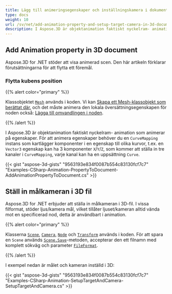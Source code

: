 ```yaml
---
title: Lägg till animeringsegenskaper och inställningskamera i dokumentet 3D.
type: docs
weight: 10
url: /sv/net/add-animation-property-and-setup-target-camera-in-3d-document/
description: I Aspose.3D är objektanimation faktiskt nyckelram- animation som animerar på egenskaper. För att animera egenskaper behöver du en CurveMapping instans som kartlägger komponenter i en egenskap till olika kurvor, till exempel, en Vector3-egenskap kan ha 3 komponenter X/Y/Z, som kommer att ställa upp tre kanaler i CurveMapping, Varje kanal kan ha en uppsättning av kurvor.
---
```

##  **Add Animation property in 3D document**
Aspose.3D for .NET stöder att visa animerad scen. Den här artikeln förklarar förutsättningarna för att flytta ett föremål.
###  **Flytta kubens position**
{{% alert color="primary" %}}

Klassobjektet [`Mesh`](https://reference.aspose.com/3d/net/aspose.threed.entities/mesh) används i koden. Vi kan [Skapa ett Mesh-klassobjekt som berättat där.](/3d/sv/net/create-and-read-an-existing-3d-scene/) och det måste animera den lokala översättningsegenskapen för noden också: [Lägga till omvandlingen i noden](/3d/sv/net/adding-transformation-to-the-node/).

{{% /alert %}}

I Aspose.3D är objektanimation faktiskt nyckelram- animation som animerar på egenskaper. För att animera egenskaper behöver du en `CurveMapping` instans som kartlägger komponenter i en egenskap till olika kurvor, t.ex. en `Vector3` egenskap kan ha 3 komponenter `X`/`Y`/`Z`, som kommer att ställa in tre kanaler i `CurveMapping`, varje kanal kan ha en uppsättning `Curve`.

{{< gist "aspose-3d-gists" "9563193e834f0087b554c83130fcf7c7" "Examples-CSharp-Animation-PropertyToDocument-AddAnimationPropertyToDocument.cs" >}}
##  **Ställ in målkameran i 3D fil**
Aspose.3D for .NET erbjuder att ställa in målkameran i 3D-fil. I vissa filformat, stöder ljus/kamera mål, vilket tillåter ljuset/kameran alltid vända mot en specificerad nod, detta är användbart i animation.

{{% alert color="primary" %}}

Klasserna [`Scene`](https://reference.aspose.com/3d/net/aspose.threed/scene), [`Camera`](https://reference.aspose.com/3d/net/aspose.threed.entities/camera), [`Node`](https://reference.aspose.com/3d/net/aspose.threed/node) och [`Transform`](https://reference.aspose.com/3d/net/aspose.threed/transform) används i koden. För att spara en `Scene` används [`Scene.Save`](https://reference.aspose.com/3d/net/aspose.threed/scene/methods/save)-metoden, accepterar den ett filnamn med komplett sökväg och parameter [`FileFormat`](https://reference.aspose.com/3d/net/aspose.threed/fileformat).

{{% /alert %}}

I exempel nedan är målet och kameran inställd i 3D:

{{< gist "aspose-3d-gists" "9563193e834f0087b554c83130fcf7c7" "Examples-CSharp-Animation-SetupTargetAndCamera-SetupTargetAndCamera.cs" >}}
